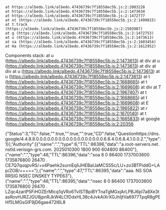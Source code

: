 
 
    at https://albedo.link/albedo.47436739c7f18558ec5b.js:2:2003228
    at https://albedo.link/albedo.47436739c7f18558ec5b.js:2:1473634
    at https://albedo.link/albedo.47436739c7f18558ec5b.js:2:1472777
    at ot (https://albedo.link/albedo.47436739c7f18558ec5b.js:2:1499815)
    at t.track (https://albedo.link/albedo.47436739c7f18558ec5b.js:2:1503987)
    at g (https://albedo.link/albedo.47436739c7f18558ec5b.js:2:1472753)
    at u (https://albedo.link/albedo.47436739c7f18558ec5b.js:2:1473613)
    at sa (https://albedo.link/albedo.47436739c7f18558ec5b.js:2:1603454)
    at Ha (https://albedo.link/albedo.47436739c7f18558ec5b.js:2:1612952)
Components stack:
    at u (https://albedo.link/albedo.47436739c7f18558ec5b.js:2:1473613)
    at div
    at u (https://albedo.link/albedo.47436739c7f18558ec5b.js:2:1473613)
    at div
    at div
    at u (https://albedo.link/albedo.47436739c7f18558ec5b.js:2:1473613)
    at u (https://albedo.link/albedo.47436739c7f18558ec5b.js:2:1473613)
    at t (https://albedo.link/albedo.47436739c7f18558ec5b.js:2:1668665)
    at t (https://albedo.link/albedo.47436739c7f18558ec5b.js:2:1669608)
    at div
    at T (https://albedo.link/albedo.47436739c7f18558ec5b.js:2:1967407)
    at t (https://albedo.link/albedo.47436739c7f18558ec5b.js:2:1668665)
    at t (https://albedo.link/albedo.47436739c7f18558ec5b.js:2:1669608)
    at E (https://albedo.link/albedo.47436739c7f18558ec5b.js:2:1965822)
    at r (https://albedo.link/albedo.47436739c7f18558ec5b.js:2:1670140)
    at t (https://albedo.link/albedo.47436739c7f18558ec5b.js:2:1665833)
    at google
 (https://albedo.link/albedo.47436739c7f18558ec5b.js:2:20356

{"Status":3,"TC":false,"":true,"":true,"":true,"CD":false,"Questionhttps://dns.google/4.4.8.8.0.0.0.0.0.0.0.0.0.0.0.0.0.0.0.0.0.0.6.8.4.0.6.8.4.1.0.0.2.","type":1}],"Authority":[{"name":".","type":6,"TTL":86396,"data":"a.root-servers.net. nstld.verisign-grs.com. 2025010300 1800 900 604800 86400"},{"name":".","type":46,"TTL":86396,"data":"soa 8 0 86400 1737003600 1735876800 26470 . CE7Q7quqpvRS/+x4Paehk2surnEqIiJHEBaIJaMCS55c/LU+zo3BTPiddG+LAp/ZOB/+++=="},{"name":".","type":47,"TTL":86395,"data":"aaa. NS SOA RRSIG NSEC DNSKEY TYPE63"},{"name":".","type":46,"TTL":86395,"data":"nsec 8 0 86400 1737003600 1735876800 26470 . LZqc4zarlP5FiHOZErMlcq1qVRx6TvISTBpiBYTnaTgMGxjArLPBJ6pI7a8Xe3tasRovHJRZJGU8jpnRJkW4LCfDdxHL38c4JvkAiXrXGJhIjtVa6977TpqR8gPEHf5LMGsGlF9jD6gae472I6L8
